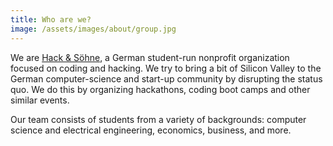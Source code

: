 ```yaml
---
title: Who are we?
image: /assets/images/about/group.jpg
---
```

We are [Hack & Söhne](https://hackundsoehne.de/), a German student-run nonprofit organization focused on coding and hacking. We try to bring a bit of Silicon Valley to the German computer-science and start-up community by disrupting the status quo. We do this by organizing hackathons, coding boot camps and other similar events.

Our team consists of students from a variety of backgrounds: computer science and electrical engineering, economics, business, and more. 